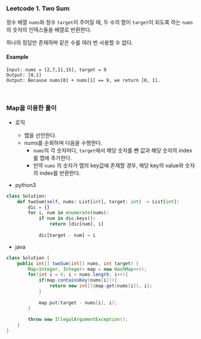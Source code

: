 ### Leetcode 1. Two Sum

정수 배열 `nums`와 정수 `target`이 주어질 때, 두 수의 합이 `target`이 되도록 하는 `nums`의 숫자의 인덱스들을 배열로 반환한다. 

하나의 정답만 존재하며 같은 수를 여러 번 사용할 수 없다.

#### Example

```
Input: nums = [2,7,11,15], target = 9
Output: [0,1]
Output: Because nums[0] + nums[1] == 9, we return [0, 1].
```

<br>

### Map을 이용한 풀이

* 로직
  * 맵을 선언한다.
  * nums를 순회하며 다음을 수행한다.
    * `nums`의 각 숫자마다, `target`에서 해당 숫자를 뺀 값과 해당 숫자의 index를 맵에 추가한다.
    * 만약 `nums` 의 숫자가 맵의 key값에 존재할 경우, 해당 key의 value와 숫자의 index를 반환한다.

* python3

```python
class Solution:
    def twoSum(self, nums: List[int], target: int) -> List[int]:
        dic = {}
        for i, num in enumerate(nums):
            if num in dic.keys():
                return [dic[num], i]
            
            dic[target - num] = i
```

* java

```java
class Solution {
    public int[] twoSum(int[] nums, int target) {
        Map<Integer, Integer> map = new HashMap<>();
        for(int i = 0; i < nums.length; i++){
            if(map.containsKey(nums[i])){
                return new int[]{map.get(nums[i]), i};
            }
            
            map.put(target - nums[i], i);
        }
        
        throw new IllegalArgumentException();
    }
}
```

